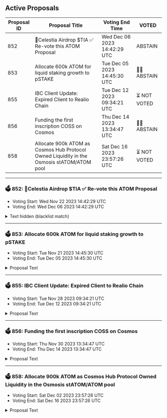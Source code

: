## Active Proposals

| Proposal ID | Proposal Title | Voting End Time | VOTED |
|-------------|----------------|-----------------|-------|
| 852 | 💎Celestia Airdrop $TIA ✅ Re-vote this ATOM Proposal | Wed Dec 06 2023 14:42:29 UTC | ABSTAIN |
| 853 | Allocate 600k ATOM for liquid staking growth to pSTAKE | Tue Dec 05 2023 14:45:30 UTC | 🤷‍♂️ ABSTAIN |
| 855 | IBC Client Update: Expired Client to Realio Chain | Tue Dec 12 2023 09:34:21 UTC | ⏳ NOT VOTED |
| 856 | Funding the first inscription COSS on Cosmos | Thu Dec 14 2023 13:34:47 UTC | 🤷‍♂️ ABSTAIN |
| 858 | Allocate 900k ATOM as Cosmos Hub Protocol Owned Liquidity in the Osmosis stATOM/ATOM pool | Sat Dec 16 2023 23:57:26 UTC | ⏳ NOT VOTED |

---

### 🗳 852: 💎Celestia Airdrop $TIA ✅ Re-vote this ATOM Proposal
- Voting Start: Wed Nov 22 2023 14:42:29 UTC
- Voting End: Wed Dec 06 2023 14:42:29 UTC

<details>
<summary>Text hidden (blacklist match)</summary>
 
</details>

---

### 🗳 853: Allocate 600k ATOM for liquid staking growth to pSTAKE
- Voting Start: Tue Nov 21 2023 14:45:30 UTC
- Voting End: Tue Dec 05 2023 14:45:30 UTC

<details>
<summary>Proposal Text</summary>
 
n# SummarynnThis community spend proposal is for growing ATOM liquid staking with pSTAKE’s stkATOM by allocating 600k ATOM as Cosmos Hub Protocol Owned Liquidity (stkATOM Hub POL) on Astroport (Neutron) and Dexter (Persistence). nnIn return, [pSTAKE Finance (through $PSTAKE governance) has already committed to sharing 15% of its total ATOM liquid staking revenue with the Cosmos Hub](https://snapshot.org/#/pstakefinance.eth/proposal/0xd5c574b5e89285bff2013feb03f9dd1e388485637646c9b5a4b387aba9151c05) and waive off the protocol fee (currently set at 5%) charged on liquid staking 300k ATOM out of the 600k ATOM from the community pool. The revenue share agreement will be valid for the entire duration until the Cosmos Hub provides this ‘Liquidity-as-a-Service’ (LaaS) to stkATOM.nnOne can learn more about stkATOM, current stats and DeFi usage, unique features, steps taken to decentralize Cosmos Hub, and security considerations [here](https://www.notion.so/persistence/All-you-need-to-know-about-stkATOM-4fe31dc09bd8472ca2b7d7dffe654864).nn# DetailsnnThe final proposal considers feedback from four weeks of active discussions within the Cosmos Hub community.nnn1. Liquid Stake 300k ATOM (out of the 600k ATOM) with pSTAKE to mint stkATOMn2. Provide 350k ATOM worth of liquidity on a new stkATOM/ATOM pool on Astroport on Neutronn3. Provide 250k ATOM worth of liquidity on the [stkATOM/ATOM metastable pool on Dexter on Persistence](https://app.dexter.zone/pools)nnThe proposed POL is suggested to be steered by a 3/5 multisig wallet (stkATOM Hub POL Multisig - cosmos1hj2zms8g4j2npnqgzft90nhdw37tstkvksx66q) comprising the following Cosmos Ecosystem contributors:nnSpaydh - Avril Dutheil (Neutron)nClemens Scarpatetti (Cryptocrew)nSanjeev Rao (Leap Wallet)nMichael NG (Stake With Us)nMikhil Pandey (Persistence Labs)nnThe stkATOM Hub POL multisig will only liquid stake ATOM and provide stkATOM liquidity on the above-mentioned protocols. The POL will be deployed for at least one year and remain unbonded. ATOM governance can continually re-evaluate the POL’s duration, split, withdrawal, and further stkATOM Hub POL multisig actions at any time.nnThe stkATOM Hub POL multisig is expected to be a temporary solution until Timewave Labs’ Covenant v2 is launched for non-custodial POL holding. Using and transferring funds to Timewave’s solution will also be subject to ATOM governance.nn# Ecosystem Value AddnnstkATOM liquidity on Astroport can contribute to Neutron’s growth through increased on-chain activity, diversified LSTfi landscape, and new revenue sources with transaction fees, and swap fees generated by this POL.nnDexter is the current liquidity base for stkATOM in Cosmos on Persistence, the app chain for LSTfi. A metastable pool combined with an ongoing Trader Rebate Program has generated ~$3.5M+ volume to date. nnThis proposed LaaS holds the power for ATOM, as a capital tool, ton- Generate revenue for the Cosmos Hubn- Strengthen itself at the centre of Cosmos LSTfin- Diversify the Community Pool’s exposure to ATOM LSTsn- Increase stkATOM (liquid staking) demand with stronger stkATOM-ATOM peg, increased LSM usage on pSTAKE, and additional collateralization opportunitiesn- Align ecosystems within and outside the ‘ATOM Economic Zone’nnCosmos Hub Forum Discussion - https://forum.cosmos.network/t/final-call-allocate-600k-atom-to-pstake-for-growth-of-atom-liquid-staking/11873nn# Votingnn- By voting YES, you agree with deploying the proposed stkATOM Hub POL on Astroport (Neutron) and Dexter (Persistence) to grow ATOM liquid stakingn- By voting NO, you disagree with deploying the proposed stkATOM Hub POL on Astroport (Neutron) and Dexter (Persistence) to grow ATOM liquid stakingn- By voting ABSTAIN, you contribute to the quorum but formally decline to vote either for or against the proposal.n- By voting NO WITH VETO, you consider this proposal spam, malicious, or harmful and want the depositors penalized by burning their deposit.
</details>

---

### 🗳 855: IBC Client Update: Expired Client to Realio Chain
- Voting Start: Tue Nov 28 2023 09:34:21 UTC
- Voting End: Tue Dec 12 2023 09:34:21 UTC

<details>
<summary>Proposal Text</summary>
 
Due to an unforeseen relayer issue that resulted in the subject client exceeding the trusting period, the IBC client 07-tendermint-1157 used by channel-726 for ATOM transfers from Cosmoshub to Realio is currently in an expired state. If accepted, this proposal will update client 07-tendermint-1157 with the data from 07-tendermint-1189 which is created newly, so that users may continue to take advantage of both the established channels.
</details>

---

### 🗳 856: Funding the first inscription COSS on Cosmos
- Voting Start: Thu Nov 30 2023 13:34:47 UTC
- Voting End: Thu Dec 14 2023 13:34:47 UTC

<details>
<summary>Proposal Text</summary>
 
## SummarynProposal to request for 20000 ATOM from the community spending pool to funding the first inscription protocol (crc-20)non Cosmos.nn## DetailsnCOSS（crc-20）is designed to build an inscription system on cosmos. It will integrate trading, minting and a complete setnof functions.nnOur team believes that in order to improve the ecosystem on cosmos we need to build an inscription system. Since cosmosndoesn't support smart contract, it's a perfect fit for an inscription system to be built as a part of the existingnecosystem.nnInscriptions will dramatically increase the utilization of Atom and bring in a lot of extra gas fees, making the cosmosnchain assets more diversified. For this reason, after months of work we have created a crc-20 standard and will releasenthe first version of the system in the next few days.nn### Tasksn1. Open inscription market, minting function, indexing function, transfer functionn2. Create IBC function for inscriptions so that it can interconnect with other blockchains.n3. Use the funding provided on other cosmos chains to provide liquidity for inscription tokens.n4. Achieve complete decentralization of the inscription system and explore the possibility of using inscription innconjunction with ICS.n5. Explore more possibilities for inscriptions.nn50% of the funding will be used to complete the development and maintenance of the above tasks.nThe other 50% will be used to improve the ecosystem and provide liquidity for the inscription tokens.nnRegardless of whether or not the proposal passes, we will do our best to promote the development of the inscriptionnecosystem at Cosmos.nn## Forum post linknhttps://forum.cosmos.network/t/proposal-funding-the-first-inscription-coss-on-cosmos/12317nn## IPFS pin of proposal on-forumnhttps://ipfs.io/ipfs/QmTkzDwWqPbnAh5YiV5VwcTLnGdwSNsNTn2aDxdXBFca7D/example#/ipfs/QmZ4NWg9Xy379vU6me4wRTyEjJmHB3BzXWX9opciRsS2gWnn## Recipientncosmos1r9759z2qa4yaajk85d95y2kfmhs277uh3efv2ann## Amountn20000 ATOMnn## Governance VotesnThe following items summarize the voting options and what it means for this proposal:nnYES - You approve this community spend proposal to deposit 20000 ATOM to the team to build the Cosmos inscription.nnNO - You disapprove of this community spend proposal in its current form.nnNO WITH VETO - You are strongly opposed to this change and will exit the network if passed.nnABSTAIN - You are impartial to the outcome of the proposal.nn## Websitenhttps://coss.inknn## Twitternhttps://twitter.com/coss_market
</details>

---

### 🗳 858: Allocate 900k ATOM as Cosmos Hub Protocol Owned Liquidity in the Osmosis stATOM/ATOM pool
- Voting Start: Sat Dec 02 2023 23:57:26 UTC
- Voting End: Sat Dec 16 2023 23:57:26 UTC

<details>
<summary>Proposal Text</summary>
 
The Cosmos Hub community has explicitly signalled that the growth of liquid staked Atom is a key initiative for the ecosystem. Since [prop 800](https://www.mintscan.io/cosmos/proposals/800), executed on June 28th, 2023, the Cosmos Hub has provisioned 450k ATOM of liquidity for liquid staked Atom. With the recent release of the LSM in [Prop 821](https://www.mintscan.io/cosmos/proposals/821), native staked atom is now able to become liquid staked, without waiting 2 weeks. This has caused a surge of liquid staked atom, and the community pool should now double down on its investment in bolstering stability of the staked atom peg and protocol revenue from enabling this.nnTo recap, the reasons for the community pool adding more liquidity to Atom/stATOM is:n* DeFi Collateral Assetn README.md ccv.png ccvalidators_logo.png chains chains.json chains.schema.json cosmoshub_service_Governance.md cryptocrew-validators-logo.png relayers.json relayers.schema.json reports solva_logo.png update_governance_info.sh ATOM DeFi requires markets (Lending, Perps, Stablecoins) that enable stATOM as collateraln README.md ccv.png ccvalidators_logo.png chains chains.json chains.schema.json cosmoshub_service_Governance.md cryptocrew-validators-logo.png relayers.json relayers.schema.json reports solva_logo.png update_governance_info.sh The high ATOM staking APY means that lending Atom is uncompetitive and lending markets need liquid staked Atomn README.md ccv.png ccvalidators_logo.png chains chains.json chains.schema.json cosmoshub_service_Governance.md cryptocrew-validators-logo.png relayers.json relayers.schema.json reports solva_logo.png update_governance_info.sh Most on-chain liquidity is against Atom, and therefore lending markets must be able to liquidate stATOM for ATOM.n* Protocol Revenuen README.md ccv.png ccvalidators_logo.png chains chains.json chains.schema.json cosmoshub_service_Governance.md cryptocrew-validators-logo.png relayers.json relayers.schema.json reports solva_logo.png update_governance_info.sh LP'ing gives the community pool revenue based on swap fees. If volume increases with the growth of stATOM/ATOM, this will keep increasing. n* Low riskn README.md ccv.png ccvalidators_logo.png chains chains.json chains.schema.json cosmoshub_service_Governance.md cryptocrew-validators-logo.png relayers.json relayers.schema.json reports solva_logo.png update_governance_info.sh The risks of the community pool having liquid staking positions is:n README.md ccv.png ccvalidators_logo.png chains chains.json chains.schema.json cosmoshub_service_Governance.md cryptocrew-validators-logo.png relayers.json relayers.schema.json reports solva_logo.png update_governance_info.sh Stride code riskn README.md ccv.png ccvalidators_logo.png chains chains.json chains.schema.json cosmoshub_service_Governance.md cryptocrew-validators-logo.png relayers.json relayers.schema.json reports solva_logo.png update_governance_info.sh Slashing risk of the validators constituting stATOMn README.md ccv.png ccvalidators_logo.png chains chains.json chains.schema.json cosmoshub_service_Governance.md cryptocrew-validators-logo.png relayers.json relayers.schema.json reports solva_logo.png update_governance_info.sh Time preference of the unstaking windown README.md ccv.png ccvalidators_logo.png chains chains.json chains.schema.json cosmoshub_service_Governance.md cryptocrew-validators-logo.png relayers.json relayers.schema.json reports solva_logo.png update_governance_info.sh The community pool does not really feel time preference for most of its capital on the order of one unstaking window.nnGiven this, more ATOM should be deployed to bolster liquidity for stATOM. Given that stATOM has grown since [prop 800](https://www.mintscan.io/cosmos/proposals/800), and is expected to continue, we suggest increasing the Cosmos Hub community pool's stATOM/ATOM position here by a factor 3. This translates to adding in 900k ATOM into ATOM/stATOM liquidity, bringing the percentage of stATOM backstopped by the community pool to a bit under 33% of all stATOM currently minted. Furthermore, as explained in the Mechanics section, we suggest using concentrated liquidity positions for this, making this liquidity >15x times more effective than what has been provisioned to date.nn## Why Osmosis for provisioning this liquidity?nnOsmosis remains very clearly the hub of user activity and defi volumes in Cosmos, and is obviously central to the ATOM Economy. It is the center of on-chain ATOM volumes and the main driver of ATOM usage in DeFi. If ATOM is to be Interchain money, Osmosis is the place to be.nnAs ATOM LSDs are a key part of ATOM's moneyness play, it is key to drive alignment and liquidity on Osmosis.nnnOsmosis's concentrated liquidity pools are the optimal place for the Cosmos Hub to deploy ATOM/stATOM Protocol Owned Liquidity for a variety of reasons:nn- Osmosis has done $459k of stATOM volumes over the last week. This is 22x the stATOM volumes that Neutron did over the last week (~$20k), where current POL is deployed. ([data reference](https://docs.google.com/spreadsheets/d/1JXuz4BLCkpkGSp3Vilv8_eQuTT8r4vk22Qa3eCfpPAo/edit?usp=sharing))n - The Cosmos Hub will earn far more protocol revenue on its provisioned ATOM on Osmosis through trading fees due to the far greater volumesnn- Osmosis is used as the liquidation venue for most major Cosmos DeFi apps both on-Osmosis (i.e. Mars, Levana, Membrane, etc) and off-Osmosis (i.e. IST, Umee, Nolus, etc)n - Increased liquidity helps increase the usage of stATOM as the collateral SOV of choice, as higher liquidity enables higher deposit caps.n- Is more capital efficient than alternativesn - Due to usage of Supercharged Liquidity, within the single, simple static range proposed in the Mechanics section, we are 15x more effective than simple CFMM's such as astroportn - With the usage of already live, dynamic Quasar vaults (which don't exist on alternatives like Neutron), the capital efficiency can exceed 100x more than alternatives.n- stATOM liquidity on Osmosis will make it easier to use stATOM for gas fees on Cosmos Hub, Osmosis, and other chains that use fee-abstractionn - This will increase ATOM's moneyness throughout the Cosmos ecosystemnnnThus building deep liquidity for ATOM LSDs on Osmosis is pivotal to the success of Cosmos DeFi and ATOM as one of its core SOV assets. The ATOM Economic Zone must extend anywhere ATOM can be used for security OR as money.nnn## MechanicsnnWe propose putting 90% of this amount in a a static liquidity position of stATOM/ATOM `[1.0, 1.35]`[^2]. This liquidity will be far more beneficial to the ecosystem due to its capital efficiency enabled by Osmosis's supercharged liquidity. With the suggested static range, the liquidity will be >15x as efficient as it would be on a classical AMM like Astroport.nnWe also propose that the other 10% be provisioned into the upcoming stATOM/ATOM Dynamic S+ vault on Quasar, which will use a dynamic liquidity provisioning strategy with data provided by Define Logic Labs, one of the data science firms behind the Real Yield strategies on Sommelier.nnIn a LSD liquidity pool, most liquidity above the redemption rate is effectively wasted, as a buyer of stATOM would be better off minting stATOM than buying above the redemption rate. However, managing liquidity to track the dynamic redemption rate is a challenge, especially for a DAO. Thus, by leveraging a dynamic vault like Quasar's, the Hub's ATOM liquidity provision will be even more effective. Over time, as Quasar and other vault providers prove themselves, a higher percent of the liquidity should be provisioned into the them, as directed by Hub governance. As currently Quasar is the only vault provider with a CL vault live, we are suggesting them to start with.nnThe funds will be custodied by a 3/5 multisig account `cosmos1lq0gyl7eh4k8wm8ycdsqh7mrsawc8tp3nf2kzy` consisting of:nn- [Zaki Manian, Iqlusion](https://twitter.com/zmanian)n- [Valentin Pletnev, Quasar](https://twitter.com/valeyo777)n- [Joni Z, AADao](https://twitter.com/Curious__J)n- [Masha, Everstake](https://twitter.com/Everstake_Masha)n- [Johnny Wyles, Osmosis](https://twitter.com/JohnnyWyles87)
</details>
